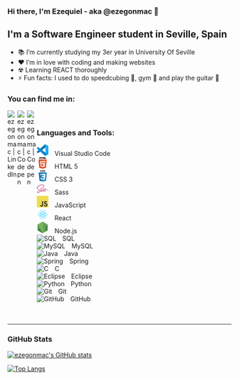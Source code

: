 ### Hi there, I'm Ezequiel - aka @ezegonmac 👋 

## I'm a Software Engineer student in Seville, Spain

- 📚 I’m currently studying my 3er year in University Of Seville
- ♥ I’m in love with coding and making websites
- ☢ Learning REACT thoroughly
- ⚡ Fun facts: I used to do speedcubing 🎲, gym 🦾 and play the guitar 🎸

### You can find me in:

[<img align="left" alt="ezegonmac | LinkedIn" width="22px" src="https://cdn.jsdelivr.net/npm/simple-icons@v3/icons/linkedin.svg" />][linkedin]
[<img align="left" alt="ezegonmac | Codepen" width="22px" src="https://cdn.jsdelivr.net/npm/simple-icons@3.13.0/icons/codepen.svg" />][codepen]
[<img align="left" alt="ezegonmac | Codepen" width="22px" src="https://cdn.jsdelivr.net/npm/simple-icons@3.13.0/icons/udemy.svg" />][udemy]

<br />

### Languages and Tools:

<div style="display: flex; flex-direction: column;">
  <div>
      <img alt="Visual Studio Code" width="26px" src="https://raw.githubusercontent.com/github/explore/80688e429a7d4ef2fca1e82350fe8e3517d3494d/topics/visual-studio-code/visual-studio-code.png" />
      <span style="margin-left: 10px;">Visual Studio Code</span>
  </div>

  <div>
      <img alt="HTML 5" width="26px" src="https://raw.githubusercontent.com/github/explore/80688e429a7d4ef2fca1e82350fe8e3517d3494d/topics/html/html.png" />
      <span style="margin-left: 10px;">HTML 5</span>
  </div>

  <div>
    <img alt="CSS 3" width="26px" src="https://raw.githubusercontent.com/github/explore/80688e429a7d4ef2fca1e82350fe8e3517d3494d/topics/css/css.png" />
    <span style="margin-left: 10px;">CSS 3</span>
  </div>

  <div>
    <img alt="Sass" width="26px" src="https://raw.githubusercontent.com/github/explore/80688e429a7d4ef2fca1e82350fe8e3517d3494d/topics/sass/sass.png" />
    <span style="margin-left: 10px;">Sass</span>
  </div>

  <div>
    <img alt="JavaScript" width="26px" src="https://raw.githubusercontent.com/github/explore/80688e429a7d4ef2fca1e82350fe8e3517d3494d/topics/javascript/javascript.png" />
    <span style="margin-left: 10px;">JavaScript</span>
  </div>

  <div>
    <img alt="React" width="26px" src="https://raw.githubusercontent.com/github/explore/80688e429a7d4ef2fca1e82350fe8e3517d3494d/topics/react/react.png" />
    <span style="margin-left: 10px;">React</span>
  </div>

  <div>
    <img alt="Node.js" width="26px" src="https://raw.githubusercontent.com/github/explore/80688e429a7d4ef2fca1e82350fe8e3517d3494d/topics/nodejs/nodejs.png" />
    <span style="margin-left: 10px;">Node.js</span>
  </div>

  <div>
    <img alt="SQL" width="26px" src="https://cdn.icon-icons.com/icons2/2107/PNG/512/file_type_sql_icon_130152.png" />
    <span style="margin-left: 10px;">SQL</span>
  </div>

  <div>
    <img alt="MySQL" width="26px" src="https://cdn.icon-icons.com/icons2/2415/PNG/512/mysql_original_wordmark_logo_icon_146417.png" />
    <span style="margin-left: 10px;">MySQL</span>
  </div>

  <div>
    <img alt="Java" width="26px" src="https://cdn.icon-icons.com/icons2/2415/PNG/512/java_original_wordmark_logo_icon_146459.png" />
    <span style="margin-left: 10px;">Java</span>
  </div>

  <div>
    <img alt="Spring" width="26px" src="https://symbols.getvecta.com/stencil_96/69_spring-framework-icon.d563816ce9.png" />
    <span style="margin-left: 10px;">Spring</span>
  </div>

  <div>
    <img alt="C" width="26px" src="https://cdn.icon-icons.com/icons2/2415/PNG/512/c_plain_logo_icon_146610.png" />
    <span style="margin-left: 10px;">C</span>
  </div>

  <div>
    <img alt="Eclipse" width="26px" src="https://cdn.icon-icons.com/icons2/1381/PNG/512/eclipse_94656.png" />
    <span style="margin-left: 10px;">Eclipse</span>
  </div>

  <div>
    <img alt="Python" width="26px" src="https://cdn.icon-icons.com/icons2/112/PNG/512/python_18894.png" />
    <span style="margin-left: 10px;">Python</span>
  </div>

  <div>
    <img alt="Git" width="26px" src="https://cdn.icon-icons.com/icons2/2107/PNG/512/file_type_git_icon_130581.png" />
    <span style="margin-left: 10px;">Git</span>
  </div>

  <div>
    <img alt="GitHub" width="26px" src="https://cdn.icon-icons.com/icons2/2368/PNG/512/github_logo_icon_143772.png" />
    <span style="margin-left: 10px;">GitHub</span>
  </div>

</div>

<br />
<br />

---


### GitHub Stats

[![ezegonmac's GitHub stats](https://github-readme-stats.vercel.app/api?username=ezegonmac&count_private=true&show_icons=true)](https://github.com/anuraghazra/github-readme-stats)

[![Top Langs](https://github-readme-stats.vercel.app/api/top-langs/?username=ezegonmac&layout=compact)](https://github.com/anuraghazra/github-readme-stats)

[codepen]: https://codepen.io/ezquielgon2
[linkedin]: https://www.linkedin.com/in/ezequiel-gonzalez-macho-329583223
[udemy]: https://www.udemy.com/user/ezequiel-gonzalez-macho/
[gmail]: ezegonmac@gmail.com
